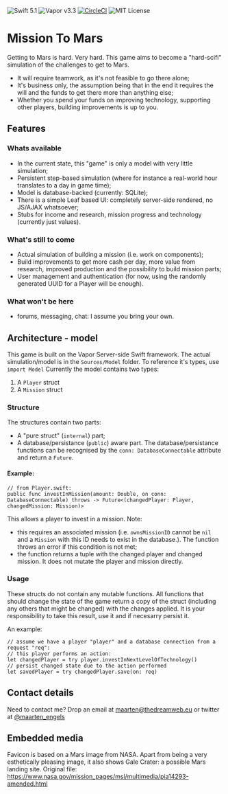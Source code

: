 ![Swift 5.1](http://img.shields.io/badge/swift-5.1-orange.svg) 
![Vapor v3.3](https://img.shields.io/badge/vapor-3.3-blue) [![CircleCI](https://circleci.com/gh/maartene/MissionToMars.svg?style=shield)](https://circleci.com/gh/maartene/MissionToMars) ![MIT License](http://img.shields.io/badge/license-MIT-brightgreen.svg) 

# Mission To Mars
Getting to Mars is hard. Very hard. This game aims to become a "hard-scifi" simulation of the challenges to get to Mars.
* It will require teamwork, as it's not feasible to go there alone;
* It's business only, the assumption being that in the end it requires the will and the funds to get there more than anything else;
* Whether you spend your funds on improving technology, supporting other players, building improvements is up to you.

## Features
### Whats available
* In the current state, this "game" is only a model with very little simulation;
* Persistent step-based simulation (where for instance a real-world hour translates to a day in game time);
* Model is database-backed (currently: SQLite);
* There is a simple Leaf based UI: completely server-side rendered, no JS/AJAX whatsoever;
* Stubs for income and research, mission progress and technology (currently just values).

### What's still to come
* Actual simulation of building a mission (i.e. work on components);
* Build improvements to get more cash per day, more value from research, improved production and the possibility to build mission parts;
* User management and authentication (for now, using the randomly generated UUID for a Player will be enough).

### What won't be here
* forums, messaging, chat: I assume you bring your own.

## Architecture - model
This game is built on the Vapor Server-side Swift framework.
The actual simulation/model is in the `Sources/Model` folder. To reference it's types, use `import Model`
Currently the model contains two types:
1. A `Player` struct
2. A `Mission` struct

### Structure
The structures contain two parts:
* A "pure struct" (`internal`) part;
* A database/persistance (`public`) aware part.
The database/persistance functions can be recognised by the `conn: DatabaseConnectable` attribute and return a `Future`.

#### Example:
```
// from Player.swift:
public func investInMission(amount: Double, on conn: DatabaseConnectable) throws -> Future<(changedPlayer: Player, changedMission: Mission)>
```
This allows a player to invest in a mission. Note:
* this requires an associated mission (i.e. `ownsMissionID` cannot be `nil` and a `Mission` with this ID needs to exist in the database.). The function throws an error if this condition is not met;
* the function returns a tuple with the changed player and changed mission. It does not mutate the player and mission directly.

### Usage
These structs do not contain any mutable functions. All functions that should change the state of the game return a copy of the struct (including any others that might be changed) with the changes applied. 
It is your responsibility to take this result, use it and if necesarry persist it.

An example:
```
// assume we have a player "player" and a database connection from a request "req": 
// this player performs an action:
let changedPlayer = try player.investInNextLevelOfTechnology()
// persist changed state due to the action performed
let savedPlayer = try changedPlayer.save(on: req)
```

## Contact details
Need to contact me? Drop an email at maarten@thedreamweb.eu or twitter at [@maarten_engels](https://twitter.com/maarten_engels)


## Embedded media
Favicon is based on a Mars image from NASA. Apart from being a very esthetically pleasing image, it also shows Gale Crater: a possible Mars landing site. Original file:  https://www.nasa.gov/mission_pages/msl/multimedia/pia14293-amended.html 
